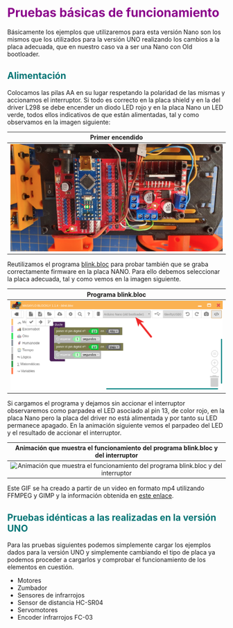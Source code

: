 # <FONT COLOR=#8B008B>Pruebas básicas de funcionamiento</font>
Básicamente los ejemplos que utilizaremos para esta versión Nano son los mismos que los utilizados para la versión UNO realizando los cambios a la placa adecuada, que en nuestro caso va a ser una Nano con Old bootloader.

## <FONT COLOR=#007575>**Alimentación**</font>
Colocamos las pilas AA en su lugar respetando la polaridad de las mismas y accionamos el interruptor. Si todo es correcto en la placa shield y en la del driver L298 se debe encender un diodo LED rojo y en la placa Nano un LED verde, todos ellos indicativos de que están alimentadas, tal y como observamos en la imagen siguiente:

<center>

| Primer encendido |
|:-:|
| ![Primer encendido](../../img/conexionado-pruebas/Nano/test/Alimentacion-R.png) |

</center>

Reutilizamos el programa [blink.bloc](../UNO/tests/blink.bloc) para probar también que se graba correctamente firmware en la placa NANO. Para ello debemos seleccionar la placa adecuada, tal y como vemos en la imagen siguiente.

<center>

| Programa blink.bloc |
|:-:|
| ![Programa blink.bloc](../../img/conexionado-pruebas/Nano/test/blink.png) |

</center>

Si cargamos el programa y dejamos sin accionar el interruptor observaremos como parpadea el LED asociado al pin 13, de color rojo, en la placa Nano pero la placa del driver no está alimentada y por tanto su LED permanece apagado. En la animación siguiente vemos el parpadeo del LED y el resultado de accionar el interruptor.

<center>

| Animación que muestra el funcionamiento del programa blink.bloc y del interruptor |
|:-:|
| ![Animación que muestra el funcionamiento del programa blink.bloc y del interruptor](../../img/conexionado-pruebas/Nano/test/blink.gif) |

</center>

Este GIF se ha creado a partir de un video en formato mp4 utilizando FFMPEG y GIMP y la información obtenida en [este enlace](https://ubunlog.com/gif-animados-vlc-ffmpeg-gimp/).

## <FONT COLOR=#007575>**Pruebas idénticas a las realizadas en la versión UNO**</font>
Para las pruebas siguientes podemos simplemente cargar los ejemplos dados para la versión UNO y simplemente cambiando el tipo de placa ya podemos proceder a cargarlos y comprobar el funcionamiento de los elementos en cuestión.

* Motores
* Zumbador
* Sensores de infrarrojos
* Sensor de distancia HC-SR04
* Servomotores
* Encoder infrarrojos FC-03
